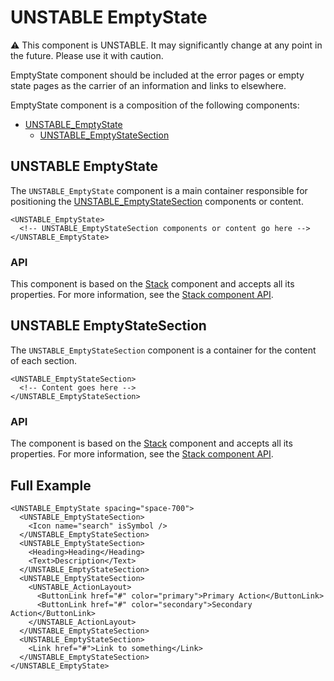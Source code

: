 # UNSTABLE EmptyState

⚠️ This component is UNSTABLE. It may significantly change at any point in the future.
Please use it with caution.

EmptyState component should be included at the error pages or empty state pages as the carrier of an information and links to elsewhere.

EmptyState component is a composition of the following components:

- [UNSTABLE_EmptyState](#unstable-emptystate)
  - [UNSTABLE_EmptyStateSection](#unstable-emptystatesection)

## UNSTABLE EmptyState

The `UNSTABLE_EmptyState` component is a main container responsible for positioning the [UNSTABLE_EmptyStateSection](#unstable-emptystatesection) components or content.

```twig
<UNSTABLE_EmptyState>
  <!-- UNSTABLE_EmptyStateSection components or content go here -->
</UNSTABLE_EmptyState>
```

### API

This component is based on the [Stack][stack] component and accepts all its properties. For more information, see the [Stack component API][stack-api].

## UNSTABLE EmptyStateSection

The `UNSTABLE_EmptyStateSection` component is a container for the content of each section.

```twig
<UNSTABLE_EmptyStateSection>
  <!-- Content goes here -->
</UNSTABLE_EmptyStateSection>
```

### API

The component is based on the [Stack][stack] component and accepts all its properties. For more information, see the [Stack component API][stack-api].

[stack]: https://github.com/lmc-eu/spirit-design-system/blob/main/packages/web-twig/src/Resources/components/Stack/README.md
[stack-api]: https://github.com/lmc-eu/spirit-design-system/blob/main/packages/web-twig/src/Resources/components/Stack/README.md#api

## Full Example

```twig
<UNSTABLE_EmptyState spacing="space-700">
  <UNSTABLE_EmptyStateSection>
    <Icon name="search" isSymbol />
  </UNSTABLE_EmptyStateSection>
  <UNSTABLE_EmptyStateSection>
    <Heading>Heading</Heading>
    <Text>Description</Text>
  </UNSTABLE_EmptyStateSection>
  <UNSTABLE_EmptyStateSection>
    <UNSTABLE_ActionLayout>
      <ButtonLink href="#" color="primary">Primary Action</ButtonLink>
      <ButtonLink href="#" color="secondary">Secondary Action</ButtonLink>
    </UNSTABLE_ActionLayout>
  </UNSTABLE_EmptyStateSection>
  <UNSTABLE_EmptyStateSection>
    <Link href="#">Link to something</Link>
  </UNSTABLE_EmptyStateSection>
</UNSTABLE_EmptyState>

```
